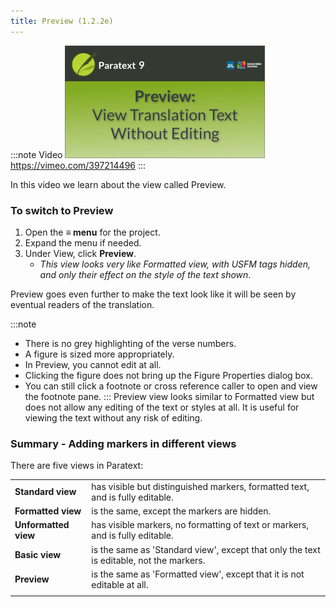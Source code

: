```yaml
---
title: Preview (1.2.2e)
---
```


:::note Video
[![ ](../../media/1.2.2e.png)](https://vimeo.com/397214496)  
https://vimeo.com/397214496
:::

In this video we learn about the view called Preview.

### To switch to Preview

1.  Open the **≡ menu** for the project.
1.  Expand the menu if needed.
1.  Under View, click **Preview**.  
     -  *This view looks very like Formatted view, with USFM tags hidden, and only their effect on the style of the text shown*.

Preview goes even further to make the text look like it will be seen by eventual readers of the translation.

:::note
-  There is no grey highlighting of the verse numbers.
-  A figure is sized more appropriately.
-  In Preview, you cannot edit at all.
-  Clicking the figure does not bring up the Figure Properties dialog box.
-  You can still click a footnote or cross reference caller to open and view the footnote pane.
:::
Preview view looks similar to Formatted view but does not allow any editing of the text or styles at all. It is useful for viewing the text without any risk of editing.

### Summary - Adding markers in different views

There are five views in Paratext:

|    |           |
|--------------------|-----------------------------------------------------------------------------------------|
| **Standard view**    | has visible but distinguished markers,  formatted text,  and is fully editable.         |
| **Formatted view**   | is the same, except the markers are hidden.                                             |
| **Unformatted view** | has visible markers, no formatting of text or markers, and is fully editable.           |
| **Basic view**       | is the same as 'Standard view', except that only the text is editable, not the markers. |
| **Preview**          | is the same as 'Formatted view', except that it is not editable at all.                 |
|   |
